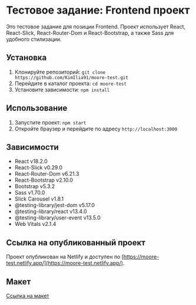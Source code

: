 # Тестовое задание: Frontend проект

Это тестовое задание для позиции Frontend. Проект использует React, React-Slick, React-Router-Dom и React-Bootstrap, а также Sass для удобного стилизации.

## Установка

1. Клонируйте репозиторий: `git clone https://github.com/KimIlia91/moore-test.git`
2. Перейдите в каталог проекта: `cd moore-test`
3. Установите зависимости: `npm install`

## Использование

1. Запустите проект: `npm start`
2. Откройте браузер и перейдите по адресу `http://localhost:3000`

## Зависимости

- React v18.2.0
- React-Slick v0.29.0
- React-Router-Dom v6.21.3
- React-Bootstrap v2.10.0
- Bootstrap v5.3.2
- Sass v1.70.0
- Slick Carousel v1.8.1
- @testing-library/jest-dom v5.17.0
- @testing-library/react v13.4.0
- @testing-library/user-event v13.5.0
- Web Vitals v2.1.4

## Ссылка на опубликованный проект

Проект опубликован на Netlify и доступен по [https://moore-test.netlify.app/](https://moore-test.netlify.app/).

## Макет

[Ссылка на макет](https://www.figma.com/file/5AtCfOqs627sDg7LOSgRRJ/%D1%82%D0%B5%D1%81%D1%82%D0%BE%D0%B2%D0%BE%D0%B5-%D0%B7%D0%B0%D0%B4%D0%B0%D0%BD%D0%B8%D0%B5-%D0%B4%D0%BB%D1%8F-front--end?type=design&mode=design&t=X4yuiO7ZFKh4L4Go-0)
